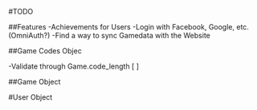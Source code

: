 #TODO

##Features
-Achievements for Users
-Login with Facebook, Google, etc. (OmniAuth?)
-Find a way to sync Gamedata with the Website

##Game Codes Objec

-Validate through Game.code_length [ ]

##Game Object


#User Object
